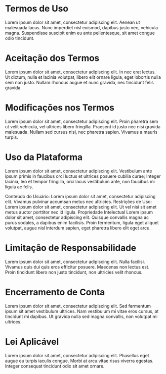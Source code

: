 
<h1 class="text-xl font-bold leading-tight tracking-tight text-gray-900 md:text-2xl dark:text-white">
    Termos de Uso
</h1>

<p class="text-sm font-medium text-gray-500 dark:text-gray-400">
    Lorem ipsum dolor sit amet, consectetur adipiscing elit. Aenean ut malesuada lacus. Nunc imperdiet nisl euismod, dapibus justo nec, vehicula magna. Suspendisse suscipit enim eu ante pellentesque, sit amet congue odio tincidunt.
</p>

<h1 class="text-xl font-bold leading-tight tracking-tight text-gray-900 md:text-2xl dark:text-white">
    Aceitação dos Termos
</h1>

<p class="text-sm font-medium text-gray-500 dark:text-gray-400">
    Lorem ipsum dolor sit amet, consectetur adipiscing elit. In nec erat lectus. Ut dictum, nulla et lacinia volutpat, libero elit ornare ligula, eget lobortis nulla sem non justo. Nullam rhoncus augue et nunc gravida, nec tincidunt felis gravida.
</p>

<h1 class="text-xl font-bold leading-tight tracking-tight text-gray-900 md:text-2xl dark:text-white">
    Modificações nos Termos
</h1>

<p class="text-sm font-medium text-gray-500 dark:text-gray-400">
    Lorem ipsum dolor sit amet, consectetur adipiscing elit. Proin pharetra sem ut velit vehicula, vel ultrices libero fringilla. Praesent id justo nec nisi gravida malesuada. Nullam sed cursus nisi, nec pharetra sapien. Vivamus a mauris turpis.
</p>

<h1 class="text-xl font-bold leading-tight tracking-tight text-gray-900 md:text-2xl dark:text-white">
    Uso da Plataforma
</h1>

<p class="text-sm font-medium text-gray-500 dark:text-gray-400">
    Lorem ipsum dolor sit amet, consectetur adipiscing elit. Vestibulum ante ipsum primis in faucibus orci luctus et ultrices posuere cubilia curae; Integer lacinia, leo et tempor fringilla, orci lacus vestibulum ante, non faucibus mi ligula ac felis.
</p>

<p class="text-sm font-medium text-gray-500 dark:text-gray-400">
    Conteúdo do Usuário: Lorem ipsum dolor sit amet, consectetur adipiscing elit. Vivamus pulvinar accumsan metus nec ultricies.
    Restrições de Uso: Lorem ipsum dolor sit amet, consectetur adipiscing elit. Ut vel nisi sit amet metus auctor porttitor nec id ligula.
    Propriedade Intelectual
    Lorem ipsum dolor sit amet, consectetur adipiscing elit. Quisque convallis magna ac purus sodales, a dapibus enim facilisis. Proin fermentum, ligula eget aliquet volutpat, augue nisl interdum sapien, eget pharetra libero elit eget arcu.
</p>

<h1 class="text-xl font-bold leading-tight tracking-tight text-gray-900 md:text-2xl dark:text-white">
    Limitação de Responsabilidade
</h1>

<p class="text-sm font-medium text-gray-500 dark:text-gray-400">
    Lorem ipsum dolor sit amet, consectetur adipiscing elit. Nulla facilisi. Vivamus quis dui quis eros efficitur posuere. Maecenas non lectus est. Proin tincidunt libero non justo tincidunt, non ultricies velit rhoncus.
</p>

<h1 class="text-xl font-bold leading-tight tracking-tight text-gray-900 md:text-2xl dark:text-white">
    Encerramento de Conta
</h1>

<p class="text-sm font-medium text-gray-500 dark:text-gray-400">
    Lorem ipsum dolor sit amet, consectetur adipiscing elit. Sed fermentum ipsum sit amet vestibulum ultrices. Nam vestibulum mi vitae eros cursus, at tincidunt mi dapibus. Ut gravida nulla sed magna convallis, non volutpat mi ultrices.
</p>

<h1 class="text-xl font-bold leading-tight tracking-tight text-gray-900 md:text-2xl dark:text-white">
    Lei Aplicável
</h1>

<p class="text-sm font-medium text-gray-500 dark:text-gray-400">
    Lorem ipsum dolor sit amet, consectetur adipiscing elit. Phasellus eget augue eu turpis iaculis congue. Morbi at arcu vitae risus viverra egestas. Integer consequat tincidunt odio sit amet ornare.
</p>